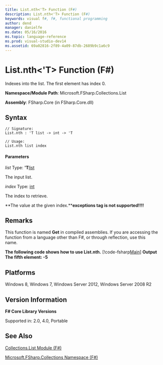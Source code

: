 ```yaml
---
title: List.nth<'T> Function (F#)
description: List.nth<'T> Function (F#)
keywords: visual f#, f#, functional programming
author: dend
manager: danielfe
ms.date: 05/16/2016
ms.topic: language-reference
ms.prod: visual-studio-dev14
ms.assetid: 69a02816-2f89-4a09-87db-2689b9c1a6c9 
---
```


# List.nth<'T> Function (F#)

Indexes into the list. The first element has index 0.

**Namespace/Module Path**: Microsoft.FSharp.Collections.List

**Assembly**: FSharp.Core (in FSharp.Core.dll)


## Syntax

```
// Signature:
List.nth : 'T list -> int -> 'T

// Usage:
List.nth list index
```

#### Parameters
*list*
Type: **'T**[list](http://msdn.microsoft.com/en-us/library/c627b668-477b-4409-91ed-06d7f1b3e4a7)


The input list.


*index*
Type: [int](http://msdn.microsoft.com/en-us/library/025d5455-3622-4ea5-9573-3ecbd4ee1375)


The index to retrieve.



**The value at the given index.****exceptions tag is not supported!!!!**

## Remarks
This function is named **Get** in compiled assemblies. If you are accessing the function from a language other than F#, or through reflection, use this name.

**The following code shows how to use List.nth.**
[!code-fsharp[Main](snippets/fslists/snippet49.fs)]
**Output**
**The fifth element: -5**
## Platforms
Windows 8, Windows 7, Windows Server 2012, Windows Server 2008 R2


## Version Information
**F# Core Library Versions**

Supported in: 2.0, 4.0, Portable




## See Also
[Collections.List Module &#40;F&#35;&#41;](Collections.List-Module-%5BFSharp%5D.md)

[Microsoft.FSharp.Collections Namespace &#40;F&#35;&#41;](Microsoft.FSharp.Collections-Namespace-%5BFSharp%5D.md)

